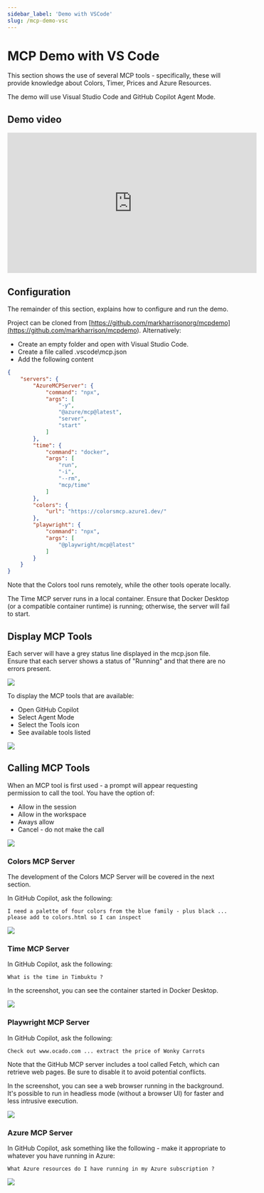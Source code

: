 ```yaml
---
sidebar_label: 'Demo with VSCode'
slug: /mcp-demo-vsc
---
```


# MCP Demo with VS Code

This section shows the use of several MCP tools - specifically, these will provide knowledge about Colors, Timer, Prices and Azure Resources.  

The demo will use Visual Studio Code and GitHub Copilot Agent Mode. 

## Demo video 

<iframe width="560" height="315" src="https://www.youtube.com/embed/DGr6sjK_fnk" 
title="YouTube video player" frameborder="0" 
allow="accelerometer; autoplay; clipboard-write; encrypted-media; gyroscope; picture-in-picture" 
allowfullscreen></iframe>


## Configuration

The remainder of this section, explains how to configure and run the demo. 

Project can be cloned from [https://github.com/markharrisonorg/mcpdemo](<https://github.com/markharrison/mcpdemo>).  Alternatively:

- Create an empty folder and open with Visual Studio Code.
- Create a file called .vscode\mcp.json
- Add the following content


```json
{
    "servers": {
        "AzureMCPServer": {
            "command": "npx",
            "args": [
                "-y",
                "@azure/mcp@latest",
                "server",
                "start"
            ]
        },
        "time": {
            "command": "docker",
            "args": [
                "run",
                "-i",
                "--rm",
                "mcp/time"
            ]
        },
        "colors": {
            "url": "https://colorsmcp.azure1.dev/"
        },
        "playwright": {
            "command": "npx",
            "args": [
                "@playwright/mcp@latest"
            ]
        }
    }
}

```

Note that the Colors tool runs remotely, while the other tools operate locally.  

The Time MCP server runs in a local container. Ensure that Docker Desktop (or a compatible container runtime) is running; otherwise, the server will fail to start.

## Display MCP Tools

Each server will have a grey status line displayed in the mcp.json file. Ensure that each server shows a status of "Running" and that there are no errors present.

![](../images/demo1.png)

To display the MCP tools that are available:

- Open GitHub Copilot
- Select Agent Mode
- Select the Tools icon
- See available tools listed

![](../images/demo2.png)


## Calling MCP Tools 

When an MCP tool is first used - a prompt will appear requesting permission to call the tool.  You have the option of: 

- Allow in the session
- Allow in the workspace
- Aways allow
- Cancel - do not make the call 

![](../images/demo3.png)


### Colors MCP Server

The development of the Colors MCP Server will be covered in the next section. 

In GitHub Copilot, ask the following:

```text
I need a palette of four colors from the blue family - plus black ... 
please add to colors.html so I can inspect
```

![](../images/demo4.png)

### Time MCP Server 

In GitHub Copilot, ask the following:

```text
What is the time in Timbuktu ?
```

In the screenshot, you can see the container started in Docker Desktop.

![](../images/demo5.png)


### Playwright MCP Server

In GitHub Copilot, ask the following:

```text
Check out www.ocado.com ... extract the price of Wonky Carrots
```

Note that the GitHub MCP server includes a tool called Fetch, which can retrieve web pages. Be sure to disable it to avoid potential conflicts.

In the screenshot, you can see a web browser running in the background. It's possible to run in headless mode (without a browser UI) for faster and less intrusive execution.

![](../images/demo6.png)

### Azure MCP Server

In GitHub Copilot, ask something like the following - make it appropriate to whatever you have running in Azure:

```text
What Azure resources do I have running in my Azure subscription ?
```

![](../images/demo7.png)







